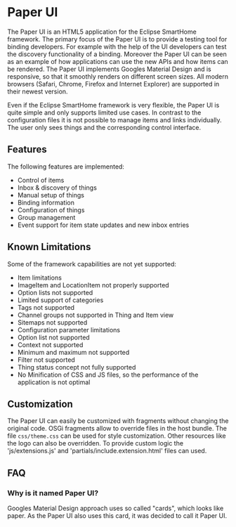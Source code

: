 # Paper UI 

The Paper UI is an HTML5 application for the Eclipse SmartHome framework. The primary focus of the Paper UI is to provide a testing tool for binding developers. For example with the help of the UI developers can test the discovery functionality of a binding. Moreover the Paper UI can be seen as an example of how applications can use the new APIs and how items can be rendered. The Paper UI implements Googles Material Design and is responsive, so that it smoothly renders on different screen sizes. All modern browsers (Safari, Chrome, Firefox and Internet Explorer) are supported in their newest version.

Even if the Eclipse SmartHome framework is very flexible, the Paper UI is quite simple and only supports limited use cases. In contrast to the configuration files it is not possible to manage items and links individually. The user only sees things and the corresponding control interface.  

## Features

The following features are implemented:

* Control of items	 
* Inbox & discovery of things
* Manual setup of things
* Binding information
* Configuration of things
* Group management
* Event support for item state updates and new inbox entries

## Known Limitations

Some of the framework capabilities are not yet supported:

* Item limitations
 * ImageItem and LocationItem not properly supported
 * Option lists not supported
 * Limited support of categories
 * Tags not supported 
* Channel groups not supported in Thing and Item view
* Sitemaps not supported
* Configuration parameter limitations
 * Option list not supported
 * Context not supported
 * Minimum and maximum not supported
 * Filter not supported
* Thing status concept not fully supported
* No Minification of CSS and JS files, so the performance of the application is not optimal

## Customization

The Paper UI can easily be customized with fragments without changing the original code. OSGi fragments allow to override files in the host bundle. The file `css/theme.css` can be used for style customization. Other resources like the logo can also be overridden. To provide custom logic the 'js/extensions.js' and 'partials/include.extension.html' files can used.
 
## FAQ
 
### Why is it named Paper UI?
 
Googles Material Design approach uses so called "cards", which looks like paper. As the Paper UI also uses this card, it was decided to call it Paper UI. 
 
 